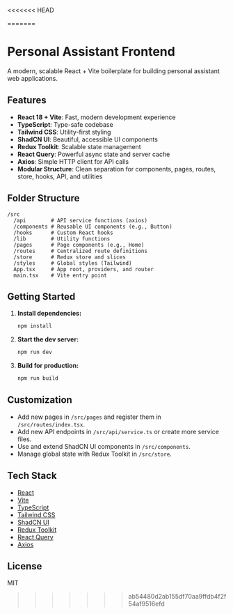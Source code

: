 <<<<<<< HEAD

=======
# Personal Assistant Frontend

A modern, scalable React + Vite boilerplate for building personal assistant web applications.

## Features
- **React 18 + Vite**: Fast, modern development experience
- **TypeScript**: Type-safe codebase
- **Tailwind CSS**: Utility-first styling
- **ShadCN UI**: Beautiful, accessible UI components
- **Redux Toolkit**: Scalable state management
- **React Query**: Powerful async state and server cache
- **Axios**: Simple HTTP client for API calls
- **Modular Structure**: Clean separation for components, pages, routes, store, hooks, API, and utilities

## Folder Structure
```
/src
  /api        # API service functions (axios)
  /components # Reusable UI components (e.g., Button)
  /hooks      # Custom React hooks
  /lib        # Utility functions
  /pages      # Page components (e.g., Home)
  /routes     # Centralized route definitions
  /store      # Redux store and slices
  /styles     # Global styles (Tailwind)
  App.tsx     # App root, providers, and router
  main.tsx    # Vite entry point
```

## Getting Started
1. **Install dependencies:**
   ```bash
   npm install
   ```
2. **Start the dev server:**
   ```bash
   npm run dev
   ```
3. **Build for production:**
   ```bash
   npm run build
   ```

## Customization
- Add new pages in `/src/pages` and register them in `/src/routes/index.tsx`.
- Add new API endpoints in `/src/api/service.ts` or create more service files.
- Use and extend ShadCN UI components in `/src/components`.
- Manage global state with Redux Toolkit in `/src/store`.

## Tech Stack
- [React](https://react.dev/)
- [Vite](https://vitejs.dev/)
- [TypeScript](https://www.typescriptlang.org/)
- [Tailwind CSS](https://tailwindcss.com/)
- [ShadCN UI](https://ui.shadcn.com/)
- [Redux Toolkit](https://redux-toolkit.js.org/)
- [React Query](https://tanstack.com/query/latest)
- [Axios](https://axios-http.com/)

## License
MIT
>>>>>>> ab54480d2ab155df70aa9ffdb4f2f54af9516efd

